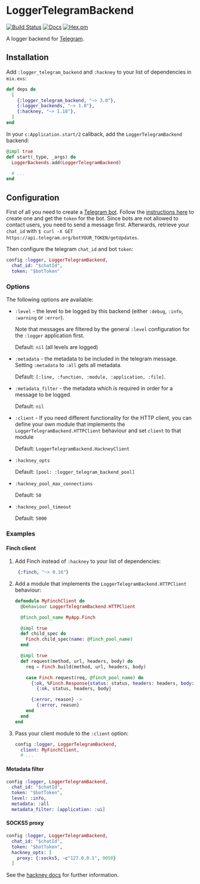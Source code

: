 # LoggerTelegramBackend

[![Build Status](https://github.com/adriankumpf/logger-telegram-backend/workflows/CI/badge.svg)](https://github.com/adriankumpf/logger-telegram-backend/actions)
[![Docs](https://img.shields.io/badge/hex-docs-green.svg?style=flat)](https://hexdocs.pm/logger_telegram_backend)
[![Hex.pm](https://img.shields.io/hexpm/v/logger_telegram_backend?color=%23714a94)](http://hex.pm/packages/logger_telegram_backend)

<!-- MDOC !-->

A logger backend for [Telegram](https://telegram.org/).

## Installation

Add `:logger_telegram_backend` and `:hackney` to your list of dependencies in `mix.exs`:

```elixir
def deps do
  [
    {:logger_telegram_backend, "~> 3.0"},
    {:logger_backends, "~> 1.0"},
    {:hackney, "~> 1.18"},
  ]
end
```

In your `c:Application.start/2` callback, add the `LoggerTelegramBackend` backend:

```elixir
@impl true
def start(_type, _args) do
  LoggerBackends.add(LoggerTelegramBackend)

  # ...
end
```

## Configuration

First of all you need to create a [Telegram bot](https://core.telegram.org/bots). Follow the [instructions here](https://core.telegram.org/bots#6-botfather) to create one and get the `token` for the bot. Since bots are not allowed to contact users, you need to send a message first. Afterwards, retrieve your `chat_id` with `$ curl -X GET https://api.telegram.org/botYOUR_TOKEN/getUpdates`.

Then configure the telegram `chat_id` and bot `token`:

```elixir
config :logger, LoggerTelegramBackend,
  chat_id: "$chatId",
  token: "$botToken"
```

### Options

The following options are available:

- `:level` - the level to be logged by this backend (either `:debug`, `:info`, `:warning` or `:error`).

  Note that messages are filtered by the general `:level` configuration for the `:logger` application first.

  Default: `nil` (all levels are logged)

- `:metadata` - the metadata to be included in the telegram message. Setting `:metadata` to `:all` gets all metadata.

  Default: `[:line, :function, :module, :application, :file]`.

- `:metadata_filter` - the metadata which is required in order for a message to be logged.

  Default: `nil`

- `:client` - If you need different functionality for the HTTP client, you can define your own module that implements the `LoggerTelegramBackend.HTTPClient` behaviour and set `client` to that module

  Default: `LoggerTelegramBackend.HackneyClient`

- `:hackney_opts`

  Default: `[pool: :logger_telegram_backend_pool]`

- `:hackney_pool_max_connections`

  Default: `50`

- `:hackney_pool_timeout`

  Default: `5000`

### Examples

#### Finch client

1. Add Finch instead of `:hackney` to your list of dependencies:

   ```elixir
    {:finch, "~> 0.16"}
   ```

2. Add a module that implements the `LoggerTelegramBackend.HTTPClient` behaviour:

   ```elixir
   defmodule MyFinchClient do
     @behaviour LoggerTelegramBackend.HTTPClient

     @finch_pool_name MyApp.Finch

     @impl true
     def child_spec do
       Finch.child_spec(name: @finch_pool_name)
     end

     @impl true
     def request(method, url, headers, body) do
       req = Finch.build(method, url, headers, body)

       case Finch.request(req, @finch_pool_name) do
         {:ok, %Finch.Response{status: status, headers: headers, body: body}} ->
           {:ok, status, headers, body}

         {:error, reason} ->
           {:error, reason}
       end
     end
   end
   ```

3. Pass your client module to the `:client` option:

   ```elixir
   config :logger, LoggerTelegramBackend,
     client: MyFinchClient,
     # ...
   ```

#### Metadata filter

```elixir
config :logger, LoggerTelegramBackend,
  chat_id: "$chatId",
  token: "$botToken",
  level: :info,
  metadata: :all
  metadata_filter: [application: :ui]
```

#### SOCKS5 proxy

```elixir
config :logger, LoggerTelegramBackend,
  chat_id: "$chatId",
  token: "$botToken",
  hackney_opts: [
    proxy: {:socks5, ~c"127.0.0.1", 9050}
  ]
```

See the [hackney docs](https://github.com/benoitc/hackney#proxy-a-connection) for further information.
